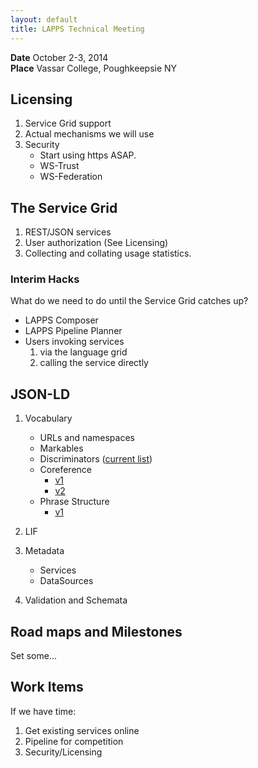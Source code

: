 ```yaml
---
layout: default
title: LAPPS Technical Meeting
---
```


**Date** October 2-3, 2014 <br/>
**Place** Vassar College, Poughkeepsie NY<br/>

## Licensing

1. Service Grid support
1. Actual mechanisms we will use
1. Security
	* Start using https ASAP.
	* WS-Trust
	* WS-Federation
 
## The Service Grid
1. REST/JSON services
1. User authorization (See Licensing)
1. Collecting and collating usage statistics.

### Interim Hacks
What do we need to do until the Service Grid catches up?

* LAPPS Composer
* LAPPS Pipeline Planner
* Users invoking services
	1. via the language grid
	1. calling the service directly

## JSON-LD 
1. Vocabulary
	* URLs and namespaces
	* Markables
	* Discriminators ([current list](http://vocab.lappsgrid.org/discriminators.html))
	* Coreference
		* [v1](../interchange/coref-v1.html)
		* [v2](../interchange/coref-v2.html)
	* Phrase Structure
		* [v1](../interchange/phrase_structure-v1.html)
	  	 
1. LIF
1. Metadata
	* Services
	* DataSources
1. Validation and Schemata


## Road maps and Milestones

Set some...

## Work Items 

If we have time:

1. Get existing services online
2. Pipeline for competition
3. Security/Licensing
